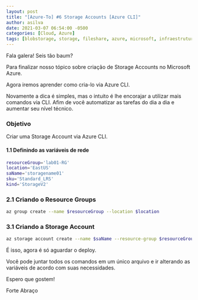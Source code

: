 ```yaml
---
layout: post
title: "[Azure-To] #6 Storage Accounts [Azure CLI]"
author: asilva
date: 2021-03-07 06:54:00 -0500
categories: [Cloud, Azure]
tags: [blobstorage, storage, fileshare, azure, microsoft, infraestrutura, azurecli]
---
```


Fala galera! Seis tão baum?

Para finalizar nosso tópico sobre criação de Storage Accounts no Microsoft Azure.

Agora iremos aprender como cria-lo via Azure CLI.

Novamente a dica é simples, mas o intuito é lhe encorajar a utilizar mais comandos via CLI. Afim de você automatizar as tarefas do dia a dia e aumentar seu nível técnico.

### **Objetivo**

Criar uma Storage Account via Azure CLI.

#### **1.1 Definindo as variáveis de rede**

```bash
resourceGroup='lab01-RG'
location='EastUS'
saName='storagename01'
sku='Standard_LRS'
kind='StorageV2'
```

### **2.1 Criando o Resource Groups**

```bash
az group create --name $resourceGroup --location $location
```

### **3.1 Criando a Storage Account**

```bash
az storage account create --name $saName --resource-group $resourceGroup --location $location --sku $sku --kind $kind
```

É isso, agora é só aguardar o deploy.

Você pode juntar todos os comandos em um único arquivo e ir alterando as variáveis de acordo com suas necessidades.

Espero que gostem!

Forte Abraço
